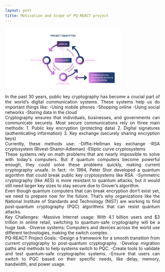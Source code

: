```yaml
---
layout: post
title: Motivation and Scope of PQ-REACT project
---
```




<img src="./images/PQ-REACT_Project-Objectives.jpg" alt="Project Image" style="width: 75%; height: auto;">
<div style="text-align: justify;">
In the past 30 years, public key cryptography has become a crucial part of the world’s digital communication systems. These systems help us do important things like:
-Using mobile phones
-Shopping online
-Using social networks
-Storing data in the cloud
</div> 
<div style="text-align: justify;">
Cryptography ensures that individuals, businesses, and governments can communicate securely. Most secure communications rely on three main methods:
1. Public key encryption (protecting data)
2. Digital signatures (authenticating information)
3. Key exchange (securely sharing encryption keys)
</div> 
<div style="text-align: justify;">
Currently, these methods use:  
-Diffie-Hellman key exchange  
-RSA cryptosystem (Rivest-Shamir-Adleman)  
-Elliptic curve cryptosystems  
</div> 
<div style="text-align: justify;">
These systems rely on math problems that are nearly impossible to solve with today's computers. But if quantum computers become powerful enough, they could solve these problems quickly, making current cryptography unsafe. In fact:  
-In 1994, Peter Shor developed a quantum algorithm that could break public key cryptosystems like RSA.  
-Symmetric cryptography (like AES) is more resistant to quantum attacks, but it would still need larger key sizes to stay secure due to Grover’s algorithm.  
</div> 
<div style="text-align: justify;">
Even though quantum computers that can break encryption don’t exist yet, we need to prepare now for the future. That’s why organizations like the National Institute of Standards and Technology (NIST) are working to find post-quantum cryptography (PQC) algorithms that can resist quantum attacks.
</div> 
<div style="text-align: justify;">
Key Challenges:  
-Massive Internet usage: With 4.1 billion users and $3 trillion in online retail, switching to quantum-safe cryptography will be a huge task.  
-Diverse systems: Computers and devices across the world use different technologies, making the switch complex.  
</div> 
<div style="text-align: justify;">
PQ-REACT Project Goals:  
-Design a framework for a smooth transition from current cryptography to post-quantum cryptography.  
-Develop migration paths and methods to help systems switch to PQC.  
-Create tools to validate and test quantum-safe cryptographic systems.  
-Ensure that users can switch to PQC based on their specific needs, like delay, memory, bandwidth, and power usage. 
</div> 
